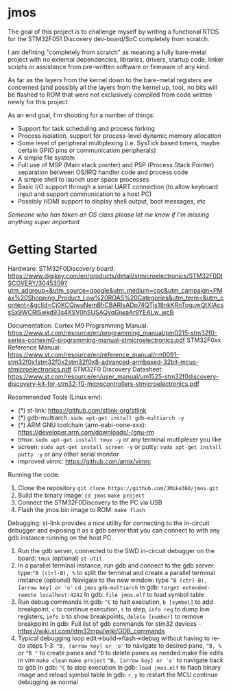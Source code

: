 # jmos

The goal of this project is to challenge myself by writing a functional RTOS for the STM32F051 Discovery dev-board/SoC completely from scratch.

I am defining "completely from scratch" as meaning a fully bare-metal project with no external dependencies, libraries, drivers, startup code, linker scripts or assistance from pre-written software or firmware of any kind.

As far as the layers from the kernel down to the bare-metal registers are concerned (and possibly all the layers from the kernel up, too), no bits will be flashed to ROM that were not exclusively compiled from code written newly for this project.

As an end goal, I'm shooting for a number of things:
 - Support for task scheduling and process forking
 - Process isolation, support for process-level dynamic memory allocation
 - Some level of peripheral multiplexing (i.e. SysTick based timers, maybe certain GPIO pins or communication peripherals)
 - A simple file system
 - Full use of MSP (Main stack pointer) and PSP (Process Stack Pointer) separation between OS/IRQ handler code and process code
 - A simple shell to launch user space processes
 - Basic I/O support through a serial UART connection (to allow keyboard input and support communication to a host PC)
 - Possibly HDMI support to display shell output, boot messages, etc

*Someone who has taken an OS class please let me know if I'm missing anything super important*

# Getting Started

Hardware: 
STM32F0Discovery board: https://www.digikey.com/en/products/detail/stmicroelectronics/STM32F0DISCOVERY/3045359?utm_adgroup=&utm_source=google&utm_medium=cpc&utm_campaign=PMax%20Shopping_Product_Low%20ROAS%20Categories&utm_term=&utm_content=&gclid=Cj0KCQjwuNemBhCBARIsADp74QTjs18nkKRnToguwQtXIAcssSx9WCRISwkd93s4XSV0hSUSAQyqGiwaAr9YEALw_wcB

Documentation:
Cortex M0 Programming Manual: https://www.st.com/resource/en/programming_manual/pm0215-stm32f0-series-cortexm0-programming-manual-stmicroelectronics.pdf
STM32F0xx Reference Manual: https://www.st.com/resource/en/reference_manual/rm0091-stm32f0x1stm32f0x2stm32f0x8-advanced-armbased-32bit-mcus-stmicroelectronics.pdf
STM32F0 Discovery Datasheet: https://www.st.com/resource/en/user_manual/um1525-stm32f0discovery-discovery-kit-for-stm32-f0-microcontrollers-stmicroelectronics.pdf

Recommended Tools (Linux env):
- (*) st-link: https://github.com/stlink-org/stlink
- (*) gdb-multiarch: `sudo apt-get install gdb-multiarch -y`
- (*) ARM GNU toolchain (arm-eabi-none-xxx): https://developer.arm.com/downloads/-/gnu-rm
- tmux: `sudo apt-get install tmux -y` or any terminal mutliplexer you like
- screen: `sudo apt-get install screen -y` or putty: `sudo apt-get install putty -y` or any other serial monitor
- improved vimrc: https://github.com/amix/vimrc

Running the code:
1. Clone the repository `git clone https://github.com/JMike360/jmos.git`
2. Build the binary image:
`cd jmos`
`make project`
3. Connect the STM32F0Discovery to the PC via USB
4. Flash the jmos.bin image to ROM:
`make flash`

Debugging:
st-link provides a nice utility for connecting to the in-circuit debugger and exposing it as a gdb server that you can connect to with any gdb instance running on the host PC.
1. Run the gdb server, connected to the SWD in-circuit debugger on the board:
`tmux` (optional)
`st-util`
2. In a parallel terminal instance, run gdb and connect to the gdb server:
type:`^B (ctrl-B), %` to split the terminal and create a parallel terminal instance (optional)
Navigate to the new window: type `^B (ctrl-B), [arrow key] or 'o'`
`cd jmos`
`gdb-multiarch`
In gdb: `target extended-remote localhost:4242`
In gdb: `file jmos.elf` to load symbol table
3. Run debug commands
In gdb: `^C` to halt execution, `b [symbol]` to add breakpoint, `c` to continue execution, `s` to step, `info reg` to dump low registers, `info b` to show breakpoints, `delete [number]` to remove breakpoint
In gdb: Full list of gdb commands for stm32 devices - https://wiki.st.com/stm32mpu/wiki/GDB_commands
4. Typical debugging loop edit->build->flash->debug without having to re-do steps 1-3:
`^B, [arrow key] or 'o'` to navigate to desired pane, `^B, %` or `^B "` to create panes and `^D` to delete panes as needed
make file edits in vim
`make clean`
`make project`
`^B, [arrow key] or 'o'` to navigate back to gdb
In gdb: `^C` to stop execution
In gdb: `load jmos.elf` to flash binary image and reload symbol table
In gdb: `r`, `y` to restart the MCU
continue debugging as normal


